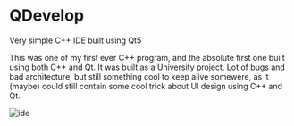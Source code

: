 # QDevelop
Very simple C++ IDE built using Qt5

This was one of my first ever C++ program, and the absolute first one built using both C++ and Qt.
It was built as a University project.
Lot of bugs and bad architecture, but still something cool to keep alive somewere, as it (maybe) could still contain some cool trick about UI design using C++ and Qt.

![ide](https://github.com/user-attachments/assets/295e4fba-cb91-4b04-b156-5d001a2ac1e5)
